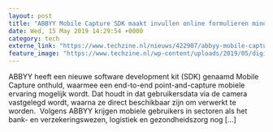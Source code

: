 ```yaml
---
layout: post
title: "ABBYY Mobile Capture SDK maakt invullen online formulieren minder omslachtig"
date: Wed, 15 May 2019 14:29:54 +0000
category: tech
externe_link: "https://www.techzine.nl/nieuws/422907/abbyy-mobile-capture-sdk-maakt-invullen-online-formulieren-minder-omslachtig.html"
feature_image: "https://www.techzine.nl/wp-content/uploads/2019/05/digital-marketing-1725340_1920.jpg"
---
```


ABBYY heeft een nieuwe software development kit (SDK) genaamd Mobile Capture onthuld, waarmee een end-to-end point-and-capture mobiele ervaring mogelijk wordt. Dat houdt in dat gebruikersdata via de camera vastgelegd wordt, waarna ze direct beschikbaar zijn om verwerkt te worden.  Volgens ABBYY krijgen mobiele gebruikers in sectoren als het bank- en verzekeringswezen, logistiek en gezondheidszorg nog [&#8230;]
